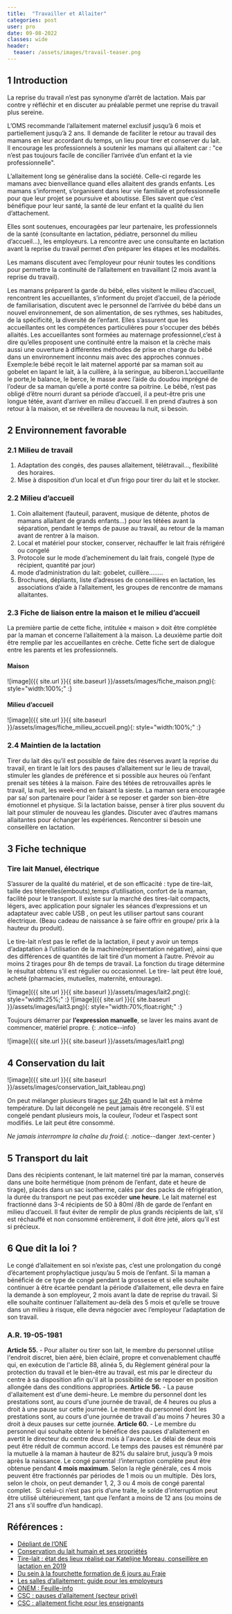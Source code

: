 ```yaml
---
title:  "Travailler et Allaiter"
categories: post
user: pro
date: 09-08-2022
classes: wide
header:
  teaser: /assets/images/travail-teaser.png
---
```

## 1 Introduction
La reprise du travail n’est pas synonyme d’arrêt de lactation. Mais par contre y réfléchir et en discuter au préalable permet une reprise du travail plus sereine. 

L’OMS recommande l’allaitement maternel exclusif jusqu’à 6 mois et partiellement jusqu’à 2 ans. Il demande de faciliter le retour au travail des mamans en leur accordant du temps, un lieu pour tirer et conserver du lait. Il encourage les professionnels à soutenir les mamans qui allaitent car : "ce n’est pas toujours facile de concilier l’arrivée d’un enfant et la vie professionnelle".

L’allaitement long se généralise dans la société. Celle-ci regarde les mamans avec bienveillance quand elles allaitent des grands enfants.
Les mamans s’informent, s’organisent dans leur vie familiale et professionnelle pour que leur projet se poursuive et aboutisse. Elles savent que c’est bénéfique pour leur santé, la santé de leur enfant et la qualité du lien d’attachement.

Elles sont soutenues, encouragées par leur partenaire, les professionnels de la santé (consultante en lactation, pédiatre, personnel du milieu d’accueil...), les employeurs.
La rencontre avec une consultante en lactation avant la reprise du travail permet d’en préparer les étapes et les modalités.

Les mamans discutent avec l’employeur pour réunir toutes les conditions pour permettre la continuité de l’allaitement en travaillant (2 mois avant la reprise du travail).

Les mamans préparent la garde du bébé, elles visitent le milieu d’accueil, rencontrent les accueillantes, s’informent du projet d’accueil, de la période de familiarisation, discutent avec le personnel de l’arrivée du bébé dans un nouvel environnement, de son alimentation, de ses rythmes, ses habitudes, de la spécificité, la diversité de l’enfant. Elles s’assurent que les accueillantes ont les compétences particulières pour s’occuper des bébés allaités. Les accueillantes sont formées au maternage professionnel,c’est à dire qu’elles proposent une continuité entre la maison et la crèche mais aussi une ouverture à différentes méthodes de prise en charge du bébé dans un environnement inconnu mais avec des approches connues .
Exemple:le bébé reçoit le lait maternel apporté par sa maman soit au gobelet en lapant le lait, à la cuillère, à la seringue, au biberon.L’accueillante le porte,le  balance, le berce, le masse avec l’aide du doudou imprégné de l’odeur de sa maman qu’elle a porté contre sa poitrine. 
Le bébé, n’est pas obligé d’être nourri durant sa période d’accueil, il a peut-être pris une longue tétée, avant d’arriver en milieu d’accueil. Il en prend d’autres à son retour à la maison, et se réveillera de nouveau la nuit, si besoin.

## 2 Environnement favorable
### 2.1 Milieu de travail
1. Adaptation des congés, des pauses allaitement, télétravail…, flexibilité des horaires.
2. Mise à disposition d’un local et d’un frigo pour tirer du lait et le stocker.

### 2.2 Milieu d’accueil
1. Coin allaitement (fauteuil, paravent, musique de détente, photos de mamans allaitant de grands enfants…) pour les tétées avant la séparation, pendant le temps de pause au travail, au retour de la maman avant de rentrer à la maison.
2. Local et matériel pour stocker, conserver, réchauffer le lait frais réfrigéré ou congelé
3. Protocole sur le mode d’acheminement du lait frais, congelé (type de récipient, quantité par jour)
4. mode d’administration du lait: gobelet, cuillère……..
5. Brochures, dépliants, liste d’adresses de conseillères en lactation, les associations d’aide à l’allaitement, les groupes de rencontre de mamans allaitantes.

### 2.3 Fiche de liaison entre la maison et le milieu d’accueil

La première partie de cette fiche, intitulée « maison » doit être complétée par la maman et concerne l’allaitement à la
maison. La deuxième partie doit être remplie par les accueillantes en crèche. Cette fiche sert de dialogue entre les parents et les professionnels.

#### Maison
![image]({{ site.url }}{{ site.baseurl }}/assets/images/fiche_maison.png){: style="width:100%;" :}

#### Milieu d’accueil
![image]({{ site.url }}{{ site.baseurl }}/assets/images/fiche_milieu_accueil.png){: style="width:100%;" :}

### 2.4 Maintien de la lactation
Tirer du lait dès qu’il est possible de faire des réserves avant la reprise du travail, en tirant le lait lors des pauses d’allaitement sur le lieu de travail, stimuler les glandes de préférence et si possible aux heures où l’enfant prenait ses tétées à la maison. Faire des tétées de retrouvailles après le travail, la nuit, les week-end en faisant la sieste. La maman sera encouragée par sa/ son partenaire pour l’aider à se reposer et garder son bien-être émotionnel et physique.
Si la lactation baisse, penser à tirer plus souvent du lait pour stimuler de nouveau les glandes. Discuter avec d’autres mamans allaitantes pour échanger les expériences. Rencontrer si besoin une conseillère en lactation.

## 3 Fiche technique
### Tire lait Manuel, électrique 
S’assurer de la qualité du matériel, et de son efficacité : type de tire-lait, taille des téterelles(embouts),temps d’utilisation, confort de la maman, facilité pour le transport. Il existe sur la marché des tires-lait compacts, légers, avec application pour signaler les séances d’expressions et un adaptateur avec cable USB , on peut les utiliser partout sans courant électrique. (Beau cadeau de naissance à se faire offrir en groupe/ prix à la hauteur du produit).

Le tire-lait n’est pas le reflet de la lactation, il peut y avoir un temps d’adaptation à l’utilisation de la machine(représentation négative), ainsi que des différences de quantités de lait tiré d’un moment à l’autre. Prévoir au moins 2 tirages pour 8h de temps de travail.
La fonction du tirage détermine le résultat obtenu s’il est régulier ou occasionnel.
Le tire- lait peut être loué, acheté (pharmacies, mutuelles, maternité, entourage).
      

![image]({{ site.url }}{{ site.baseurl }}/assets/images/lait2.png){: style="width:25%;" :} ![image]({{ site.url }}{{ site.baseurl }}/assets/images/lait3.png){: style="width:70%;float:right;" :}

Toujours démarrer par **l’expression manuelle**, se laver les mains avant de commencer, matériel propre.
{: .notice--info}

![image]({{ site.url }}{{ site.baseurl }}/assets/images/lait1.png)

## 4 Conservation du lait 

![image]({{ site.url }}{{ site.baseurl }}/assets/images/conservation_lait_tableau.png)

On peut mélanger plusieurs tirages <u>sur 24h</u> quand le lait est à même température.
Du lait décongelé ne peut jamais être  recongelé. S’il est congelé pendant plusieurs mois, la couleur, l’odeur et l’aspect sont modifiés. Le lait peut être consommé. 

*Ne jamais interrompre la chaîne du froid.*{: .notice--danger .text-center }

## 5 Transport du lait
Dans des récipients contenant, le lait maternel tiré par la maman, conservés dans une boite hermétique (nom prénom de l’enfant, date et heure de tirage), placés dans un sac isotherme, calés par des packs de réfrigération, la durée du transport ne peut pas excéder **une heure**.
Le lait maternel est fractionné dans 3-4 récipients de 50 à 80ml /8h de garde de l’enfant en milieu d’accueil. Il faut éviter de remplir de plus grands récipients de lait, s’il est réchauffé et non consommé entièrement, il doit être jeté, alors qu’il est si précieux.
## 6 Que dit la loi ?
Le congé d’allaitement en soi n’existe pas, c’est une prolongation du congé d’écartement prophylactique jusqu’au 5 mois de l’enfant.
Si la maman a bénéficié de ce type de congé pendant la grossesse et si elle souhaite continuer à être écartée pendant la période d’allaitement, elle devra en faire la demande à son employeur, 2 mois avant la date de reprise du travail.
Si elle souhaite continuer l’allaitement au-delà des 5 mois et qu’elle se trouve dans un milieu à risque, elle devra négocier avec l’employeur l’adaptation de son travail. 

### A.R. 19-05-1981
**Article 55.** - Pour allaiter ou tirer son lait, le membre du personnel utilise
l'endroit discret, bien aéré, bien éclairé, propre et convenablement chauffé qui, en
exécution de l'article 88, alinéa 5, du Règlement général pour la protection du travail
et le bien-être au travail, est mis par le directeur du centre à sa disposition afin qu'il
ait la possibilité de se reposer en position allongée dans des conditions appropriées.
**Article 56.** - La pause d'allaitement est d'une demi-heure. Le membre du
personnel dont les prestations sont, au cours d'une journée de travail, de 4 heures ou
plus a droit à une pause sur cette journée.
Le membre du personnel dont les prestations sont, au cours d'une journée de
travail d'au moins 7 heures 30 a droit à deux pauses sur cette journée.
**Article 60.** - Le membre du personnel qui souhaite obtenir le bénéfice des pauses
d'allaitement en avertit le directeur du centre deux mois à l'avance. Le délai de deux
mois peut être réduit de commun accord.
Le temps des pauses est rémunéré par la mutuelle à  la maman à hauteur de 82% du salaire brut, jusqu’à 9 mois après la naissance.
Le congé parental :l’interruption complète peut être obtenue pendant **4 mois maximum**.
Selon la règle générale, ces 4 mois peuvent être fractionnés par périodes de 1 mois ou un multiple.  Dès lors, selon le choix, on peut demander 1, 2, 3 ou 4 mois de congé parental complet.  Si celui-ci n’est pas pris d’une traite, le solde d’interruption peut être utilisé ultérieurement, tant que l’enfant a moins de 12 ans (ou moins de 21 ans s’il souffre d’un handicap).


## Références :
- [Dépliant de l’ONE](https://www.one.be/public/detailarticle/news/travailler-et-allaiter-c-est-possible/)
- [Conservation du lait humain et ses propriétés](https://www.lllfrance.org/vous-informer/des-etudes/1390)
- [Tire-lait : état des lieux réalisé par Katelijne Moreau, conseillère en lactation en 2019](https://docs.google.com/document/d/1-A3nEO5JV-1xuk5SS8xAaR_OVVwASG1rSE8fejcjM94/edit?usp=sharing)
- [Du sein à la fourchette formation de 6 jours au Fraje](https://www.fraje.be/du-sein-a-la-fourchette)
- [Les salles d’allaitement: guide pour les employeurs](https://www.unicef.org/media/73206/file/Breastfeeding-room-guide.pdf)
- [ONEM : Feuille-info](https://www.onem.be/fr/documentation/feuille-info/t19#h2_5)
- [CSC : pauses d’allaitement (secteur privé)](https://www.lacsc.be/vos-droits/travailler-dans-le-secteur-prive/maternite-naissance-et-adoption-et-soins-d-accueil/cong%C3%A9-et-pause-d%27allaitement)
- [CSC : allaitement fiche pour les enseignants](https://www.lacsc.be/csc-enseignement/publications/fiches-pratiques/fp06-maternite)
